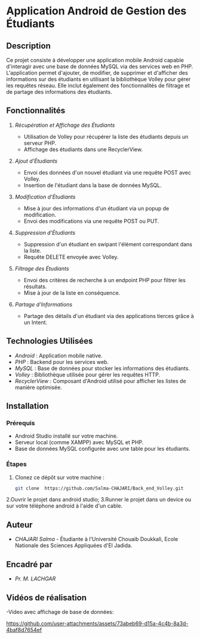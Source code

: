 # Application Android de Gestion des Étudiants

## Description

Ce projet consiste à développer une application mobile Android capable d'interagir avec une base de données MySQL via des services web en PHP. L'application permet d'ajouter, de modifier, de supprimer et d'afficher des informations sur des étudiants en utilisant la bibliothèque Volley pour gérer les requêtes réseau. Elle inclut également des fonctionnalités de filtrage et de partage des informations des étudiants.

## Fonctionnalités

1. *Récupération et Affichage des Étudiants*
   - Utilisation de Volley pour récupérer la liste des étudiants depuis un serveur PHP.
   - Affichage des étudiants dans une RecyclerView.

2. *Ajout d'Étudiants*
   - Envoi des données d'un nouvel étudiant via une requête POST avec Volley.
   - Insertion de l'étudiant dans la base de données MySQL.

3. *Modification d'Étudiants*
   - Mise à jour des informations d'un étudiant via un popup de modification.
   - Envoi des modifications via une requête POST ou PUT.

4. *Suppression d'Étudiants*
   - Suppression d'un étudiant en swipant l'élément correspondant dans la liste.
   - Requête DELETE envoyée avec Volley.

5. *Filtrage des Étudiants*
   - Envoi des critères de recherche à un endpoint PHP pour filtrer les résultats.
   - Mise à jour de la liste en conséquence.

6. *Partage d'Informations*
   - Partage des détails d'un étudiant via des applications tierces grâce à un Intent.

## Technologies Utilisées

- *Android* : Application mobile native.
- *PHP* : Backend pour les services web.
- *MySQL* : Base de données pour stocker les informations des étudiants.
- *Volley* : Bibliothèque utilisée pour gérer les requêtes HTTP.
- *RecyclerView* : Composant d'Android utilisé pour afficher les listes de manière optimisée.

## Installation

### Prérequis

- Android Studio installé sur votre machine.
- Serveur local (comme XAMPP) avec MySQL et PHP.
- Base de données MySQL configurée avec une table pour les étudiants.

### Étapes

1. Clonez ce dépôt sur votre machine :
   ```bash
   git clone  https://github.com/Salma-CHAJARI/Back_end_Volley.git
2.Ouvrir le projet dans android studio;
3.Runner le projet dans un device ou sur votre téléphone android à l'aide d'un cable.

## Auteur

- *CHAJARI Salma* - Étudiante à l'Université Chouaib Doukkali, Ecole Nationale des Sciences Appliquées d'El Jadida.

## Encadré par

- *Pr. M. LACHGAR*

## Vidéos de réalisation
-Video avec affichage de base de données:


https://github.com/user-attachments/assets/73abeb69-d15a-4c4b-8a3d-4baf8d7654ef
